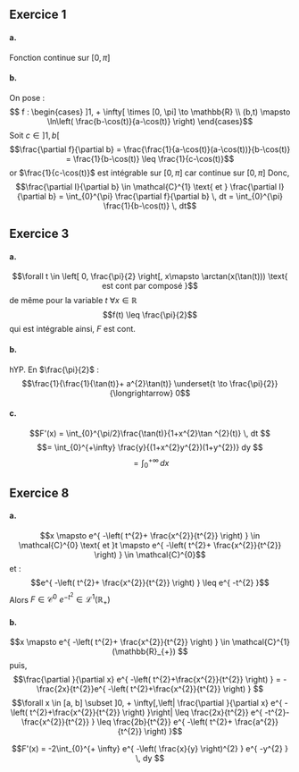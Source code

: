 ## Exercice 1
#### a.
Fonction continue sur $[0, \pi]$

#### b.
On pose : 
$$ f : \begin{cases}
]1, + \infty[ \times [0, \pi] \to \mathbb{R} \\
(b,t) \mapsto \ln\left( \frac{b-\cos(t)}{a-\cos(t)} \right)
\end{cases}$$
Soit $c \in ]1, b[$
$$\frac{\partial f}{\partial b} = \frac{\frac{1}{a-\cos(t)}(a-\cos(t))}{b-\cos(t)} = \frac{1}{b-\cos(t)} \leq \frac{1}{c-\cos(t)}$$
or $\frac{1}{c-\cos(t)}$ est intégrable sur $[0, \pi]$ car continue sur $[0, \pi]$
Donc, 
$$\frac{\partial I}{\partial b} \in \mathcal{C}^{1} \text{ et } \frac{\partial I}{\partial b}  = \int_{0}^{\pi} \frac{\partial f}{\partial b}  \, dt  = \int_{0}^{\pi} \frac{1}{b-\cos(t)}  \, dt$$





## Exercice 3
#### a.
$$\forall t \in \left[ 0, \frac{\pi}{2} \right[, x\mapsto \arctan(x(\tan(t))) \text{ est cont par composé }$$
de même pour la variable $t$ $\forall x \in \mathbb{R}$
$$f(t) \leq \frac{\pi}{2}$$
qui est intégrable ainsi, $F$ est cont. 

#### b.
hYP.
En $\frac{\pi}{2}$ : 
$$\frac{1}{\frac{1}{\tan(t)}+ a^{2}\tan(t)} \underset{t \to \frac{\pi}{2}}{\longrightarrow} 0$$

#### c.
$$F'(x) = \int_{0}^{\pi/2}\frac{\tan(t)}{1+x^{2}\tan ^{2}(t)} \, dt $$
$$= \int_{0}^{+\infty} \frac{y}{(1+x^{2}y^{2})(1+y^{2})} dy $$
$$= \int_{0}^{+ \infty}  \, dx $$

## Exercice 8
#### a.
$$x \mapsto e^{ -\left( t^{2}+ \frac{x^{2}}{t^{2}} \right) } \in \mathcal{C}^{0} \text{ et }t \mapsto e^{ -\left( t^{2}+ \frac{x^{2}}{t^{2}} \right) } \in \mathcal{C}^{0}$$
et : 
$$e^{ -\left( t^{2}+ \frac{x^{2}}{t^{2}} \right) } \leq e^{ -t^{2} }$$
Alors $F \in \mathcal{C}^{0}$
$e^{ -t^{2} } \in \mathcal{L}^{1}(\mathbb{R}_{+})$
#### b.
$$x \mapsto e^{ -\left( t^{2}+ \frac{x^{2}}{t^{2}} \right) } \in \mathcal{C}^{1}(\mathbb{R}_{+}) $$
puis, 
$$\frac{\partial }{\partial x} e^{ -\left( t^{2}+\frac{x^{2}}{t^{2}} \right) } = -\frac{2x}{t^{2}}e^{ -\left( t^{2}+\frac{x^{2}}{t^{2}} \right) } $$
$$\forall x \in [a, b] \subset ]0, + \infty[,\left| \frac{\partial }{\partial x} e^{ -\left( t^{2}+\frac{x^{2}}{t^{2}} \right) }\right| \leq \frac{2x}{t^{2}} e^{ -t^{2}- \frac{x^{2}}{t^{2}} } \leq \frac{2b}{t^{2}} e^{ -\left( t^{2}+ \frac{a^{2}}{t^{2}} \right) }$$

$$F'(x) = -2\int_{0}^{+ \infty}  e^{ -\left( \frac{x}{y} \right)^{2} } e^{ -y^{2} } \, dy $$
